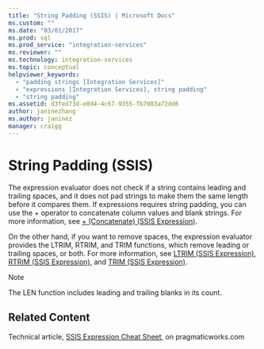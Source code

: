 ```yaml
---
title: "String Padding (SSIS) | Microsoft Docs"
ms.custom: ""
ms.date: "03/01/2017"
ms.prod: sql
ms.prod_service: "integration-services"
ms.reviewer: ""
ms.technology: integration-services
ms.topic: conceptual
helpviewer_keywords: 
  - "padding strings [Integration Services]"
  - "expressions [Integration Services], string padding"
  - "string padding"
ms.assetid: d3fed73d-e0d4-4c67-9355-fb7083a72dd6
author: janinezhang
ms.author: janinez
manager: craigg
---
```

# String Padding (SSIS)
  The expression evaluator does not check if a string contains leading and trailing spaces, and it does not pad strings to make them the same length before it compares them. If expressions requires string padding, you can use the + operator to concatenate column values and blank strings. For more information, see [+ &#40;Concatenate&#41; &#40;SSIS Expression&#41;](../../integration-services/expressions/concatenate-ssis-expression.md).  
  
 On the other hand, if you want to remove spaces, the expression evaluator provides the LTRIM, RTRIM, and TRIM functions, which remove leading or trailing spaces, or both. For more information, see [LTRIM &#40;SSIS Expression&#41;](../../integration-services/expressions/ltrim-ssis-expression.md), [RTRIM &#40;SSIS Expression&#41;](../../integration-services/expressions/rtrim-ssis-expression.md), and [TRIM &#40;SSIS Expression&#41;](../../integration-services/expressions/trim-ssis-expression.md).  
  
> [!NOTE]  
>  The LEN function includes leading and trailing blanks in its count.  
  
## Related Content  
 Technical article, [SSIS Expression Cheat Sheet](https://go.microsoft.com/fwlink/?LinkId=746575), on pragmaticworks.com  
  
  
